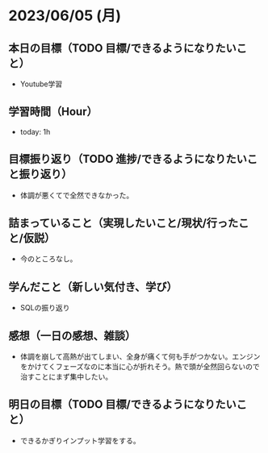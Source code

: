 # 2023/06/05 (月)

## 本日の目標（TODO 目標/できるようになりたいこと）

- Youtube学習

## 学習時間（Hour）

- today: 1h

## 目標振り返り（TODO 進捗/できるようになりたいこと振り返り）

- 体調が悪くてで全然できなかった。

## 詰まっていること（実現したいこと/現状/行ったこと/仮説）

- 今のところなし。

## 学んだこと（新しい気付き、学び）

- SQLの振り返り

## 感想（一日の感想、雑談）

- 体調を崩して高熱が出てしまい、全身が痛くて何も手がつかない。エンジンをかけてくフェーズなのに本当に心が折れそう。熱で頭が全然回らないので治すことにまず集中したい。

## 明日の目標（TODO 目標/できるようになりたいこと）

- できるかぎりインプット学習をする。
